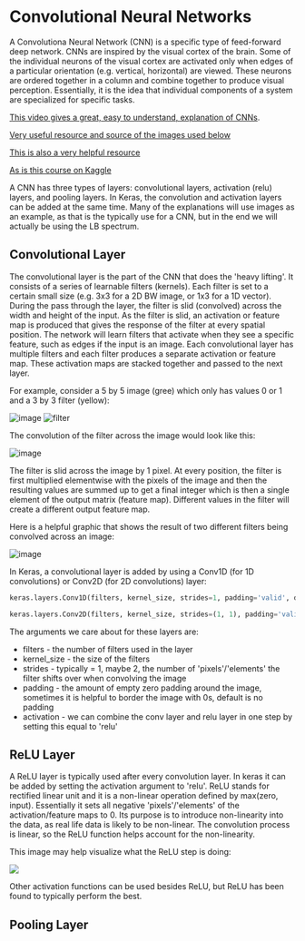 # Convolutional Neural Networks

A Convolutiona Neural Network (CNN) is a specific type of feed-forward deep network. CNNs are inspired by the visual cortex of the brain. Some of the individual neurons of the visual cortex are activated only when edges of a particular orientation (e.g. vertical, horizontal) are viewed. These neurons are ordered together in a column and combine together to produce visual perception. Essentially, it is the idea that individual components of a system are specialized for specific tasks. 

[This video gives a great, easy to understand, explanation of CNNs](https://www.youtube.com/watch?v=JiN9p5vWHDY&list=PLjJh1vlSEYgvGod9wWiydumYl8hOXixNu&index=8). 

[Very useful resource and source of the images used below](https://ujjwalkarn.me/2016/08/11/intuitive-explanation-convnets/)

[This is also a very helpful resource](http://cs231n.github.io/convolutional-networks/)

[As is this course on Kaggle](https://www.kaggle.com/dansbecker/intro-to-deep-learning-and-computer-vision)

A CNN has three types of layers: convolutional layers, activation (relu) layers, and pooling layers. In Keras, the convolution and activation layers can be added at the same time. Many of the explanations will use images as an example, as that is the typically use for a CNN, but in the end we will actually be using the LB spectrum. 

## Convolutional Layer
The convolutional layer is the part of the CNN that does the 'heavy lifting'. It consists of a series of learnable filters (kernels). Each filter is set to a certain small size (e.g. 3x3 for a 2D BW image, or 1x3 for a 1D vector). During the pass through the layer, the filter is slid (convolved) across the width and height of the input. As the filter is slid, an activation or feature map is produced that gives the response of the filter at every spatial position. The network will learn filters that activate when they see a specific feature, such as edges if the input is an image. Each convolutional layer has multiple filters and each filter produces a separate activation or feature map. These activation maps are stacked together and passed to the next layer. 

For example, consider a 5 by 5 image (gree) which only has values 0 or 1 and a 3 by 3 filter (yellow):  

![image](https://ujwlkarn.files.wordpress.com/2016/07/screen-shot-2016-07-24-at-11-25-13-pm.png?w=127&h=115)  ![filter](https://ujwlkarn.files.wordpress.com/2016/07/screen-shot-2016-07-24-at-11-25-24-pm.png?w=74&h=64)

The convolution of the filter across the image would look like this:

![image](https://ujwlkarn.files.wordpress.com/2016/07/convolution_schematic.gif?w=268&h=196)

The filter is slid across the image by 1 pixel. At every position, the filter is first multiplied elementwise with the pixels of the image and then the resulting values are summed up to get a final integer which is then a single element of the output matrix (feature map). Different values in the filter will create a different output feature map. 

Here is a helpful graphic that shows the result of two different filters being convolved across an image:

![image](https://ujwlkarn.files.wordpress.com/2016/08/giphy.gif?w=400h=300)


In Keras, a convolutional layer is added by using a Conv1D (for 1D convolutions) or Conv2D (for 2D convolutions) layer:

```python
keras.layers.Conv1D(filters, kernel_size, strides=1, padding='valid', data_format='channels_last', dilation_rate=1, activation=None, use_bias=True, kernel_initializer='glorot_uniform', bias_initializer='zeros', kernel_regularizer=None, bias_regularizer=None, activity_regularizer=None, kernel_constraint=None, bias_constraint=None)

keras.layers.Conv2D(filters, kernel_size, strides=(1, 1), padding='valid', data_format=None, dilation_rate=(1, 1), activation=None, use_bias=True, kernel_initializer='glorot_uniform', bias_initializer='zeros', kernel_regularizer=None, bias_regularizer=None, activity_regularizer=None, kernel_constraint=None, bias_constraint=None)
```

The arguments we care about for these layers are:
* filters - the number of filters used in the layer
* kernel_size - the size of the filters
* strides - typically = 1, maybe 2, the number of 'pixels'/'elements' the filter shifts over when convolving the image
* padding - the amount of empty zero padding around the image, sometimes it is helpful to border the image with 0s, default is no padding
* activation - we can combine the conv layer and relu layer in one step by setting this equal to 'relu'

## ReLU Layer

A ReLU layer is typically used after every convolution layer. In keras it can be added by setting the activation argument to 'relu'. ReLU stands for rectified linear unit and it is a non-linear operation defined by max(zero, input). Essentially it sets all negative 'pixels'/'elements' of the activation/feature maps to 0. Its purpose is to introduce non-linearity into the data, as real life data is likely to be non-linear. The convolution process is linear, so the ReLU function helps account for the non-linearity.

This image may help visualize what the ReLU step is doing:

![](https://ujwlkarn.files.wordpress.com/2016/08/screen-shot-2016-08-07-at-6-18-19-pm.png?w=748)

Other activation functions can be used besides ReLU, but ReLU has been found to typically perform the best. 


## Pooling Layer


